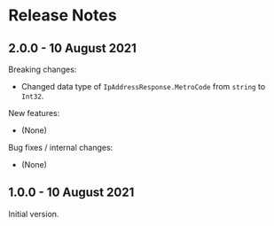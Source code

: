 # Release Notes

## 2.0.0 - 10 August 2021

Breaking changes:
- Changed data type of `IpAddressResponse.MetroCode` from `string` to `Int32`.

New features:
- (None)

Bug fixes / internal changes:
- (None)

## 1.0.0 - 10 August 2021

Initial version.
